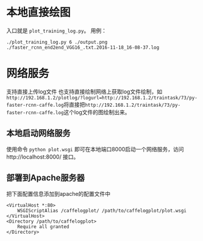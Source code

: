 本地直接绘图
=========
入口就是 `plot_training_log.py`。
用例：
```
./plot_training_log.py 6 ./output.png ./faster_rcnn_end2end_VGG16_.txt.2016-11-18_16-08-37.log
```


网络服务
======
支持直接上传log文件
也支持直接绘制网络上获取log文件绘制，如`http://192.168.1.2/plotlog/?logurl=http://192.168.1.2/traintask/73/py-faster-rcnn-caffe.log`将直接把`http://192.168.1.2/traintask/73/py-faster-rcnn-caffe.log`这个log文件的图绘制出来。

本地启动网络服务
-------------
使用命令 `python plot.wsgi` 即可在本地端口8000启动一个网络服务，访问 http://localhost:8000/ 接口。

部署到Apache服务器
---------------
把下面配置信息添加到apache的配置文件中
```
<VirtualHost *:80>
    WSGIScriptAlias /caffelogplot/ /path/to/caffelogplot/plot.wsgi
</VirtualHost>
<Directory /path/to/caffelogplot>
    Require all granted
</Directory>
```

